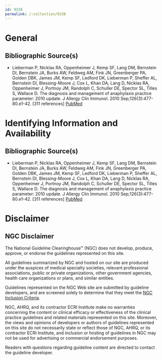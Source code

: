 ```yaml
---
id: 9338
permalink: /:collection/9338
---
```


# General

## Bibliographic Source(s)

- Lieberman P, Nicklas RA, Oppenheimer J, Kemp SF, Lang DM, Bernstein DI, Bernstein JA, Burks AW, Feldweg AM, Fink JN, Greenberger PA, Golden DBK, James JM, Kemp SF, Ledford DK, Lieberman P, Sheffer AL, Bernstein DI, Blessing-Moore J, Cox L, Khan DA, Lang D, Nicklas RA, Oppenheimer J, Portnoy JM, Randolph C, Schuller DE, Spector SL, Tilles S, Wallace D. The diagnosis and management of anaphylaxis practice parameter: 2010 update. J Allergy Clin Immunol. 2010 Sep;126(3):477-80.e1-42. [311 references] [ PubMed ](http://www.ncbi.nlm.nih.gov/entrez/query.fcgi?cmd=Retrieve&db=pubmed&dopt=Abstract&list_uids=20692689)

# Identifying Information and Availability

## Bibliographic Source(s)

- Lieberman P, Nicklas RA, Oppenheimer J, Kemp SF, Lang DM, Bernstein DI, Bernstein JA, Burks AW, Feldweg AM, Fink JN, Greenberger PA, Golden DBK, James JM, Kemp SF, Ledford DK, Lieberman P, Sheffer AL, Bernstein DI, Blessing-Moore J, Cox L, Khan DA, Lang D, Nicklas RA, Oppenheimer J, Portnoy JM, Randolph C, Schuller DE, Spector SL, Tilles S, Wallace D. The diagnosis and management of anaphylaxis practice parameter: 2010 update. J Allergy Clin Immunol. 2010 Sep;126(3):477-80.e1-42. [311 references] [ PubMed ](http://www.ncbi.nlm.nih.gov/entrez/query.fcgi?cmd=Retrieve&db=pubmed&dopt=Abstract&list_uids=20692689)

# Disclaimer

## NGC Disclaimer

The National Guideline Clearinghouse™ (NGC) does not develop, produce, approve, or endorse the guidelines represented on this site.

All guidelines summarized by NGC and hosted on our site are produced under the auspices of medical specialty societies, relevant professional associations, public or private organizations, other government agencies, health care organizations or plans, and similar entities.

Guidelines represented on the NGC Web site are submitted by guideline developers, and are screened solely to determine that they meet the [NGC Inclusion Criteria](/help-and-about/summaries/inclusion-criteria).

NGC, AHRQ, and its contractor ECRI Institute make no warranties concerning the content or clinical efficacy or effectiveness of the clinical practice guidelines and related materials represented on this site. Moreover, the views and opinions of developers or authors of guidelines represented on this site do not necessarily state or reflect those of NGC, AHRQ, or its contractor ECRI Institute, and inclusion or hosting of guidelines in NGC may not be used for advertising or commercial endorsement purposes.

Readers with questions regarding guideline content are directed to contact the guideline developer.

